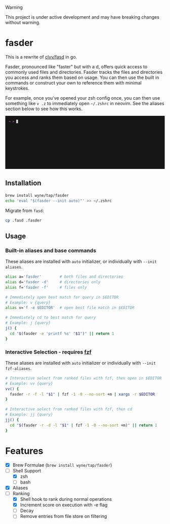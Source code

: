 > [!WARNING]
> This project is under active development and may have breaking changes without warning.

# fasder

This is a rewrite of [clvv/fasd](http://github.com/clvv/fasd) in go.

Fasder, pronounced like "faster" but with a d, offers quick access to commonly
used files and directories. Fasder tracks the files and directories you access
and ranks them based on usage. You can then use the built in commands or
construct your own to reference them with minimal keystrokes.

For example, once you've opened your zsh config once, you can then use something
like `v .z` to immediately open `~/.zshrc` in neovim. See the aliases section
below to see how this works.

![Demo](./demo.gif)

## Installation

```bash
brew install wyne/tap/fasder
echo 'eval "$(fasder --init auto)"' >> ~/.zshrc
```

Migrate from `fasd`:

```bash
cp .fasd .fasder
```

## Usage

### Built-in aliases and base commands

These aliases are installed with `auto` initializer, or individually
with `--init aliases`.

```bash
alias a='fasder'        # both files and directories
alias d='fasder -d'     # directories only
alias f='fasder -f'     # files only
```

```bash
# Immediately open best match for query in $EDITOR
# Example: v {query}
alias v='f -e $EDITOR'  # open best file match in $EDITOR
```

```bash
# Immediately cd to best match for query
# Example: j {query}
j() {
  cd "$(fasder -e 'printf %s' "$1")" || return 1
}
```

### Interactive Selection - requires [fzf](https://github.com/junegunn/fzf)

These aliases are installed with `auto` initializer or individually with
`--init fzf-aliases`.

```bash
# Interactive select from ranked files with fzf, then open in $EDITOR
# Example: vv {query}
vv() {
  fasder -r -f -l "$1" | fzf -1 -0 --no-sort +m | xargs -r $EDITOR
}
```

```bash
# Interactive select from ranked files with fzf, then cd
# Example: jj {query}
jj() {
  cd "$(fasder -r -d -l "$1" | fzf -1 -0 --no-sort +m)" || return 1
}
```

# Features

- [x] Brew Formulae (`brew install wyne/tap/fasder`)
- [ ] Shell Support
  - [x] zsh
  - [ ] bash
- [x] Aliases
- [ ] Ranking
  - [x] Shell hook to rank during normal operations
  - [x] Increment score on execution with -e flag
  - [ ] Decay
  - [ ] Remove entries from file store on filtering
